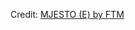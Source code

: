 <div id="observablehq-b9b5ca99"></div>
<p>Credit: <a href="https://observablehq.com/d/7e80c377ee6aaeaf">MJESTO (E) by FTM</a></p>

<link rel="stylesheet" href="https://cdn.jsdelivr.net/npm/@observablehq/inspector@5/dist/inspector.css">
<script type="module">
import {Runtime, Inspector} from "https://cdn.jsdelivr.net/npm/@observablehq/runtime@5/dist/runtime.js";
import define from "https://api.observablehq.com/d/7e80c377ee6aaeaf.js?v=4";
new Runtime().module(define, Inspector.into("#observablehq-b9b5ca99"));
</script>
